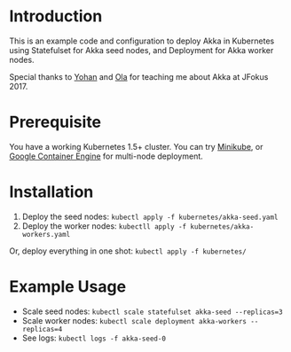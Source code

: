 Introduction
============
This is an example code and configuration to deploy Akka in Kubernetes using Statefulset for Akka seed nodes, and Deployment for Akka worker nodes.

Special thanks to [Yohan](https://twitter.com/apnylle) and [Ola](https://twitter.com/gotoOla) for teaching me about Akka at JFokus 2017.

Prerequisite
============
You have a working Kubernetes 1.5+ cluster. You can try [Minikube](https://github.com/kubernetes/minikube), or [Google Container Engine](https://cloud.google.com/container-engine/) for multi-node deployment.

Installation
============
1. Deploy the seed nodes: `kubectl apply -f kubernetes/akka-seed.yaml`
1. Deploy the worker nodes: `kubectll apply -f kubernetes/akka-workers.yaml`

Or, deploy everything in one shot: `kubectl apply -f kubernetes/`

Example Usage
=============
* Scale seed nodes: `kubectl scale statefulset akka-seed --replicas=3`
* Scale worker nodes: `kubectl scale deployment akka-workers --replicas=4`
* See logs: `kubectl logs -f akka-seed-0`


